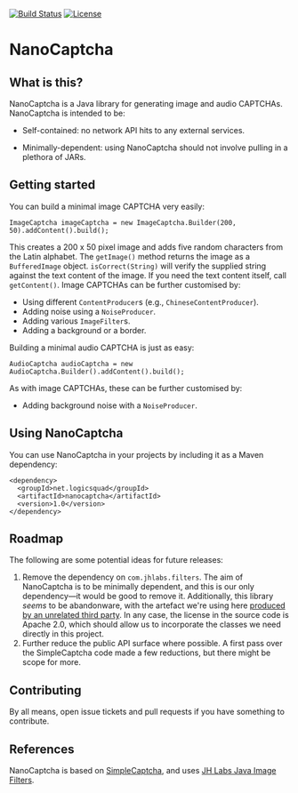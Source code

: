 [![Build Status](https://travis-ci.org/logicsquad/nanocaptcha.svg?branch=master)](https://travis-ci.org/logicsquad/nanocaptcha)
[![License](https://img.shields.io/badge/License-BSD-blue.svg)](https://opensource.org/licenses/BSD-3-Clause)

NanoCaptcha
===========

What is this?
-------------
NanoCaptcha is a Java library for generating image and audio
CAPTCHAs. NanoCaptcha is intended to be:

* Self-contained: no network API hits to any external services.

* Minimally-dependent: using NanoCaptcha should not involve pulling in
  a plethora of JARs.

Getting started
---------------
You can build a minimal image CAPTCHA very easily:

    ImageCaptcha imageCaptcha = new ImageCaptcha.Builder(200, 50).addContent().build();

This creates a 200 x 50 pixel image and adds five random characters
from the Latin alphabet.  The `getImage()` method returns the image as
a `BufferedImage` object. `isCorrect(String)` will verify the supplied
string against the text content of the image. If you need the text
content itself, call `getContent()`.  Image CAPTCHAs can be further
customised by:

* Using different `ContentProducer`s (e.g., `ChineseContentProducer`).
* Adding noise using a `NoiseProducer`.
* Adding various `ImageFilter`s.
* Adding a background or a border.

Building a minimal audio CAPTCHA is just as easy:

    AudioCaptcha audioCaptcha = new AudioCaptcha.Builder().addContent().build();

As with image CAPTCHAs, these can be further customised by:

* Adding background noise with a `NoiseProducer`.

Using NanoCaptcha
-----------------
You can use NanoCaptcha in your projects by including it as a Maven dependency:

    <dependency>
      <groupId>net.logicsquad</groupId>
      <artifactId>nanocaptcha</artifactId>
      <version>1.0</version>
    </dependency>

Roadmap
-------
The following are some potential ideas for future releases:

1. Remove the dependency on `com.jhlabs.filters`. The aim of
   NanoCaptcha is to be minimally dependent, and this is our only
   dependency—it would be good to remove it. Additionally, this
   library _seems_ to be abandonware, with the artefact we're using
   here [produced by an unrelated third
   party](https://github.com/andto/jhlabs). In any case, the license
   in the source code is Apache 2.0, which should allow us to
   incorporate the classes we need directly in this project.
2. Further reduce the public API surface where possible. A first pass
   over the SimpleCaptcha code made a few reductions, but there might
   be scope for more.

Contributing
------------
By all means, open issue tickets and pull requests if you have something
to contribute.

References
----------
NanoCaptcha is based on
[SimpleCaptcha](https://sourceforge.net/p/simplecaptcha/),
and uses
[JH Labs Java Image Filters](http://huxtable.com/ip/filters/).
